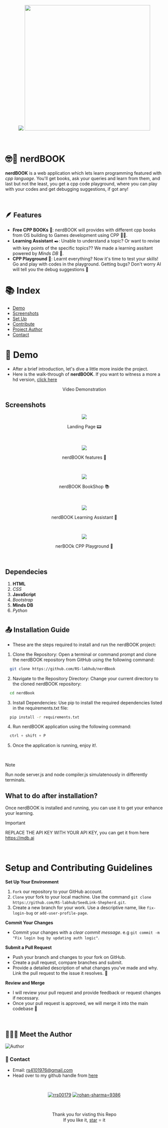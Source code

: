 <p align="center">
    <img src="frontend/assets/logo.png" />
    <img src="frontend/assets/logo_icon.svg" width="400px"/>
</p>



<br>

# 🤓📖 nerdBOOK 
 **nerdBOOK** is a web application which lets learn programming featured with *cpp language*. You'll get books, ask your queries and learn from them, and last but not the least, you get a cpp code playground, where you can play with your codes and get debugging suggestions, if got any!

<br>

## 🪶 Features
- **Free CPP BOOKs** 📖: nerdBOOK will provides with different cpp books from OS building to Games development using CPP 🧑‍💻.
- **Learning Assistant** ✒️: Unable to understand a topic? Or want to revise with key points of the specific topics?? We made a learning assitant powered by *Minds DB* 🧠.
- **CPP Playground** 🚀: Learnt everything? Now it's time to test your skills! Go and play with codes in the playground. Getting bugs? Don't worry AI will tell you the debug suggestions 🥹

#

# :books: Index

- [Demo](#movie_camera-Demo)
- [Screenshots](#screenshots)
- [Set Up](#outbox_tray-Set-up)
- [Contribute](#building_construction-Contribute)
- [Project Author](#people_holding_hands-Meet-the-Author)
- [Contact](#email-contact)

#

#  :movie_camera: Demo
- After a brief introduction, let's dive a little more inside the project.
- Here is the walk-through of **nerdBOOK**. If you want to witness a more a hd version, [click here]()



<p align="center">Video Demonstration</p>

## Screenshots

<p align="center">
  <img src="frontend/assets/landing.png"  />
  <p align="center">Landing Page 📟</p>
  <br>
  <p align="center">
  <img src="frontend/assets/features.png"  />
  <p align="center">nerdBOOK features 💽</p>
  <br>
  <p align="center">
  <img src="frontend/assets/books.png"  />
  <p align="center">nerdBOOK BookShop 📚</p>
  <br>
  <p align="center">
  <img src="frontend/assets/learning.png"  />
  <p align="center">nerdBOOK Learning Assistant 🤖</p>
  <br>
  <p align="center">
  <img src="frontend/assets/code.png"  />
  <p align="center">nerBOOk CPP Playground 🛝</p>
</p>

<br>


## Dependecies
1. **HTML**
2. *CSS*
3. **JavaScript**
4. *Bootstrap*
5. **Minds DB**
6. *Python*

#

##  :outbox_tray: Installation Guide
- These are the steps required to install and run the nerdBOOK project:


1. Clone the Repository: Open a terminal or command prompt and clone the nerdBOOK repository from GitHub using the following command:

  ```bash
    git clone https://github.com/RS-labhub/nerdBook
  ```

2. Navigate to the Repository Directory: Change your current directory to the cloned nerdBOOK repository:

  ```bash
    cd nerdBook
  ```

3. Install Dependencies: Use pip to install the required dependencies listed in the requirements.txt file:

  ```bash
    pip install -r requirements.txt
  ```

4. Run nerdBOOK application using the following command:

  ```py
    ctrl + shift + P
  ```

5. Once the application is running, enjoy it!.

<br>

> [!NOTE]
> Run node server.js and node compiler.js simulatenously in differently terminals.


## What to do after installation?
Once nerdBOOK is installed and running, you can use it to get your enhance your learning.

> [!IMPORTANT]
> REPLACE THE API KEY WITH YOUR API KEY, you can get it from here https://mdb.ai


$~$

# Setup and Contributing Guidelines
    
**Set Up Your Environment**

1. `Fork` our repository to your GitHub account. 
2. `Clone` your fork to your local machine. 
    Use the command `git clone https://github.com/RS-labhub/SeedLink-Shepherd.git`.
3. Create a new branch for your work. 
    Use a descriptive name, like `fix-login-bug` or `add-user-profile-page`.
    
**Commit Your Changes**

- Commit your changes with a _clear commit message_. 
  e.g `git commit -m "Fix login bug by updating auth logic"`.

**Submit a Pull Request**

- Push your branch and changes to your fork on GitHub.
- Create a pull request, compare branches and submit.
- Provide a detailed description of what changes you've made and why. 
  Link the pull request to the issue it resolves. 🔗
    
**Review and Merge**

- I will review your pull request and provide feedback or request changes if necessary. 
- Once your pull request is approved, we will merge it into the main codebase 🥳

$~$

## :people_holding_hands: Meet the Author

<img  src="frontend/assets/author.jpeg" alt="Author">


### :email: Contact 
- Email: rs4101976@gmail.com
- Head over to my github handle from [here](https://github.com/RS-labhub)

<br>

<p align="center">
<a href="https://twitter.com/rrs00179" target="blank"><img src="https://img.shields.io/badge/Twitter/X-000000?style=for-the-badge&logo=x&logoColor=white" alt="rrs00179" /></a>
<a href="https://www.linkedin.com/in/rohan-sharma-9386rs/" target="blank"><img src="https://img.shields.io/badge/LinkedIn-0077B5?style=for-the-badge&logo=linkedin&logoColor=white" alt="rohan-sharma=9386" /></a>
</p>

<br>

<p align="center">
   Thank you for visting this Repo <br>If you like it, <a href="https://github.com/RS-labhub/nerdBook/stargazers">star</a> ⭐ it
</p>

